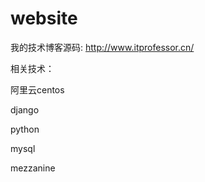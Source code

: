 # website
我的技术博客源码: http://www.itprofessor.cn/

相关技术：

阿里云centos

django

python

mysql

mezzanine


